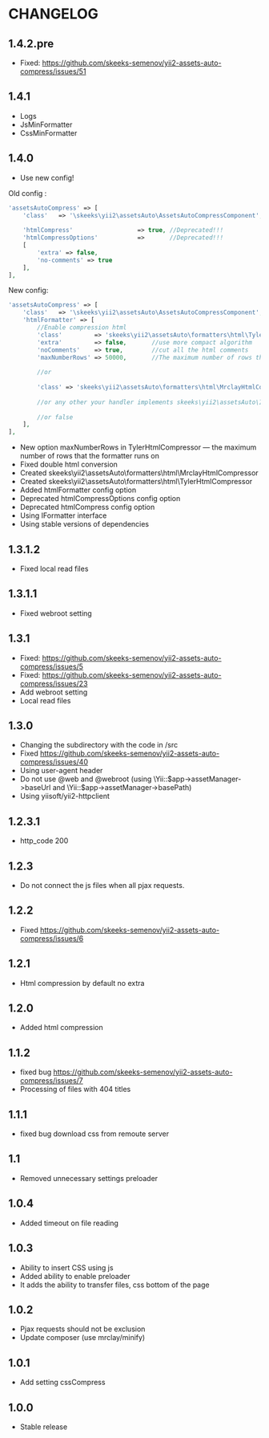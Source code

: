 CHANGELOG
==============

1.4.2.pre
-----------------
 * Fixed: https://github.com/skeeks-semenov/yii2-assets-auto-compress/issues/51
 
1.4.1
-----------------
 * Logs
 * JsMinFormatter
 * CssMinFormatter
 
1.4.0
-----------------
 * Use new config!
 
Old config :
```php
'assetsAutoCompress' => [
    'class'   => '\skeeks\yii2\assetsAuto\AssetsAutoCompressComponent',
    
    'htmlCompress'                  => true, //Deprecated!!!       
    'htmlCompressOptions'           =>       //Deprecated!!!       
    [
        'extra' => false,      
        'no-comments' => true 
    ],   
],
```

New config:
```php
'assetsAutoCompress' => [
    'class'   => '\skeeks\yii2\assetsAuto\AssetsAutoCompressComponent',
    'htmlFormatter' => [
        //Enable compression html
        'class'         => 'skeeks\yii2\assetsAuto\formatters\html\TylerHtmlCompressor',
        'extra'         => false,       //use more compact algorithm
        'noComments'    => true,        //cut all the html comments
        'maxNumberRows' => 50000,       //The maximum number of rows that the formatter runs on
    
        //or
    
        'class' => 'skeeks\yii2\assetsAuto\formatters\html\MrclayHtmlCompressor',
    
        //or any other your handler implements skeeks\yii2\assetsAuto\IFormatter interface
    
        //or false
    ],
],
```
 
 * New option maxNumberRows in TylerHtmlCompressor — the maximum number of rows that the formatter runs on
 * Fixed double html conversion
 * Created skeeks\yii2\assetsAuto\formatters\html\MrclayHtmlCompressor
 * Created skeeks\yii2\assetsAuto\formatters\html\TylerHtmlCompressor
 * Added htmlFormatter config option
 * Deprecated htmlCompressOptions config option
 * Deprecated htmlCompress config option
 * Using IFormatter interface
 * Using stable versions of dependencies
 
1.3.1.2
-----------------
 * Fixed local read files
 
1.3.1.1
-----------------
 * Fixed webroot setting
 
1.3.1
-----------------
 * Fixed: https://github.com/skeeks-semenov/yii2-assets-auto-compress/issues/5
 * Fixed: https://github.com/skeeks-semenov/yii2-assets-auto-compress/issues/23
 * Add webroot setting
 * Local read files
 
1.3.0
-----------------
 * Changing the subdirectory with the code in /src
 * Fixed https://github.com/skeeks-semenov/yii2-assets-auto-compress/issues/40
 * Using user-agent header
 * Do not use @web and @webroot (using \Yii::$app->assetManager->baseUrl and \Yii::$app->assetManager->basePath)
 * Using yiisoft/yii2-httpclient
 
1.2.3.1
-----------------
 * http_code 200
 
1.2.3
-----------------
 * Do not connect the js files when all pjax requests.

1.2.2
-----------------
 * Fixed https://github.com/skeeks-semenov/yii2-assets-auto-compress/issues/6

1.2.1
-----------------
 * Html compression by default no extra

1.2.0
-----------------
 * Added html compression

1.1.2
-----------------
 * fixed bug https://github.com/skeeks-semenov/yii2-assets-auto-compress/issues/7
 * Processing of files with 404 titles

1.1.1
-----------------
  * fixed bug download css from remoute server

1.1
-----------------
  * Removed unnecessary settings preloader

1.0.4
-----------------
  * Added timeout on file reading

1.0.3
-----------------
  * Ability to insert CSS using js
  * Added ability to enable preloader
  * It adds the ability to transfer files, css bottom of the page

1.0.2
-----------------
  * Pjax requests should not be exclusion
  * Update composer (use mrclay/minify)
  
1.0.1
-----------------
  * Add setting cssCompress

1.0.0
-----------------
  * Stable release
